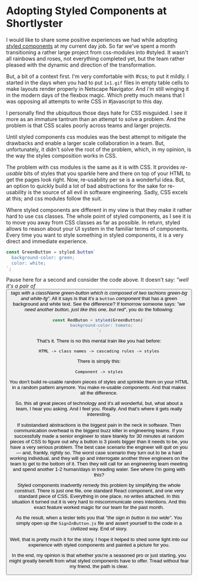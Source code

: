 # Adopting Styled Components at Shortlyster

I would like to share some positive experiences we had while adopting
[styled components](https://www.styled-components.com) at my current day job.
So far we've spent a month transitioning a rather large project from css-modules
into #styled. It wasn't all rainbows and roses, not everything completed yet, but
the team rather pleased with the dynamic and direction of the transformation.

But, a bit of a context first. I'm very comfortable with #css; to put it mildly.
I started in the days when you had to put `1x1.gif` files in empty table cells
to make layouts render properly in Netscape Navigator. And i'm still winging it
in the modern days of the flexbox magic. Which pretty much means that I was
opposing all attempts to write CSS in #javascript to this day.

I personally find the ubiquitous those days hate for CSS misguided. I see it
more as an immature tantrum than an attempt to solve a problem. And the problem
is that CSS scales poorly across teams and larger projects.

Until styled components css modules was the best attempt to mitigate the drawbacks
and enable a larger scale collaboration in a team. But, unfortunately, it didn't
solve the root of the problem, which, in my opinion, is the way the styles
composition works in CSS.

The problem with css modules is the same as it is with CSS. It provides _re-usable_
bits of styles that you sparkle here and there on top of your HTML to get the
pages look right. Now, re-usability per se is a wonderful idea. But, an option
to quickly build a lot of bad abstractions for the sake for re-usability is the
source of all evil in software engineering. Sadly, CSS excels at this; and
css modules follow the suit.

Where styled components are different in my view is that they make it rather
hard to use css classes. The whole point of styled components, as I see it is
to move you away from CSS classes as far as possible. In return, styled allows
to reason about your UI system in the familiar terms of components. Every time
you want to style something in styled components, it is a very direct and
immediate experience.

```js
const GreenButton = styled.button`
  background-color: green;
  color: white;
`;
```

Pause here for a second and consider the code above. It doesn't say: _"well it's
a pair of <button /> tags with a className *green-button* which is composed of
two tachions green-bg and white-fg"_. All it says is that it's a `button` _component_
that has a green background and white text. See the difference? If tomorrow
someone says: _"we need another button, just like this one, but red"_, you do
the following:

```js
const RedButon = styled(GreenButton)`
  background-color: tomato;
`;
```

That's it. There is no this mental train like you had before:

```
HTML -> class names -> cascading rules -> styles
```

There is simply this:

```
Component -> styles
```

You don't build re-usable random pieces of styles and sprinkle them on your HTML
in a random pattern anymore. You make re-usable _components_. And that makes all
the difference.

So, this all great pieces of technology and it's all wonderful, but, what about
a team, I hear you asking. And I feel you. Really. And that's where it gets
really interesting.

If substandard abstractions is the biggest pain in the neck in software. Then
communication overhead is the biggest buzz killer in engineering teams. If you
successfully made a senior engineer to stare blankly for 30 minutes at random
pieces of CSS to figure out why a button is 3 pixels bigger than it needs to be,
you have a very serious problem. The best case scenario the engineer will quit
on you — and, frankly, rightly so. The worst case scenario they turn out to be
a hard working individual, and they will go and interrogate another three engineers
on the team to get to the bottom of it. Then they will call for an engineering
team meeting and spend another 1-2 human/days in treading water. See where
I'm going with this?

Styled components inadvertly remedy this problem by simplifying the whole construct.
There is just one file, one standard React component, and one very standard
piece of CSS. Everything in one place, no writes attached. In this situation it
turned out it is very hard to miscommunicate ones intentions. And this exact
feature worked magic for our team for the past month.

As the result, when a tester tells you that _"the sign in button is too wide"_.
You simply open up the `SignInButton.js` file and assert yourself to the code
in a civilized way. End of story.

Well, that is pretty much it for the story. I hope it helped to shed some light
into our experience with styled components and painted a picture for you.

In the end, my opinion is that whether you're a seasoned pro or just starting,
you might greatly benefit from what styled components have to offer. Tread
without fear my friend, the path is clear.
